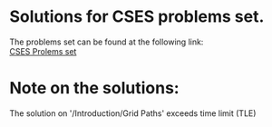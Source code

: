 # Solutions for CSES problems set.  
The problems set can be found at the following link:  
[CSES Prolems set](https://cses.fi/problemset/list/)  
  
# Note on the solutions:  
The solution on '/Introduction/Grid Paths' exceeds time limit (TLE)
